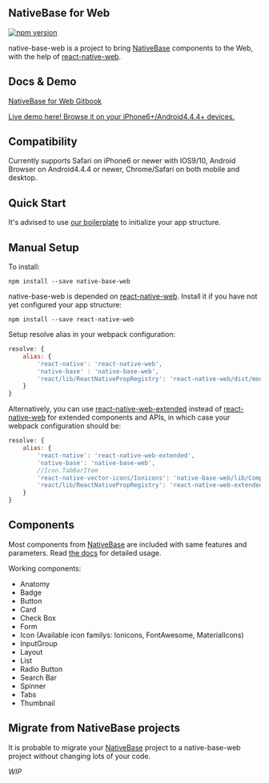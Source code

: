 NativeBase for Web
------------------
[![npm version](https://badge.fury.io/js/native-base-web.svg)](https://badge.fury.io/js/native-base-web)

native-base-web is a project to bring [NativeBase](http://nativebase.io/) components to the Web, with the help of [react-native-web](https://github.com/necolas/react-native-web).

Docs & Demo
--------------------
[NativeBase for Web Gitbook](https://chion82.gitbooks.io/nativebase-for-web/content/)

[Live demo here! Browse it on your iPhone6+/Android4.4.4+ devices.](https://blog.chionlab.moe/native-base-web-example/)

Compatibility
-------------
Currently supports Safari on iPhone6 or newer with IOS9/10, Android Browser on Android4.4.4 or newer, Chrome/Safari on both mobile and desktop.  

Quick Start
-----------
It's advised to use [our boilerplate](https://github.com/Chion82/rnweb-native-base-starter) to initialize your app structure.

Manual Setup
------------
To install:

```
npm install --save native-base-web
```

native-base-web is depended on [react-native-web](https://github.com/necolas/react-native-web). Install it if you have not yet configured your app structure:

```
npm install --save react-native-web
```

Setup resolve alias in your webpack configuration:

```JavaScript
resolve: {
	alias: {
		'react-native': 'react-native-web',
		'native-base' : 'native-base-web',
		'react/lib/ReactNativePropRegistry': 'react-native-web/dist/modules/ReactNativePropRegistry'
	}
}
```

Alternatively, you can use [react-native-web-extended](https://github.com/Chion82/react-native-web-extended) instead of [react-native-web](https://github.com/necolas/react-native-web) for extended components and APIs, in which case your webpack configuration should be:

```JavaScript
resolve: {
	alias: {
		'react-native': 'react-native-web-extended',
		'native-base': 'native-base-web',
		//Icon.TabBarItem
		'react-native-vector-icons/Ionicons': 'native-base-web/lib/Components/Widgets/Icon',
		'react/lib/ReactNativePropRegistry': 'react-native-web-extended/dist/modules/ReactNativePropRegistry'
	}
}
```

Components
----------
Most components from [NativeBase](http://nativebase.io/) are included with same features and parameters. Read [the docs](https://chion82.gitbooks.io/nativebase-for-web/content/) for detailed usage.

Working components:  
* Anatomy  
* Badge  
* Button  
* Card  
* Check Box  
* Form  
* Icon (Available icon familys: Ionicons, FontAwesome, MaterialIcons)  
* InputGroup  
* Layout  
* List  
* Radio Button  
* Search Bar  
* Spinner  
* Tabs  
* Thumbnail  

Migrate from NativeBase projects
--------------------------------
It is probable to migrate your [NativeBase](http://nativebase.io/) project to a native-base-web project without changing lots of your code.

*WIP*

